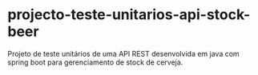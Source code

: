 # projecto-teste-unitarios-api-stock-beer
Projeto de teste unitários  de uma API REST desenvolvida em java com  spring boot para gerenciamento de stock de cerveja.
